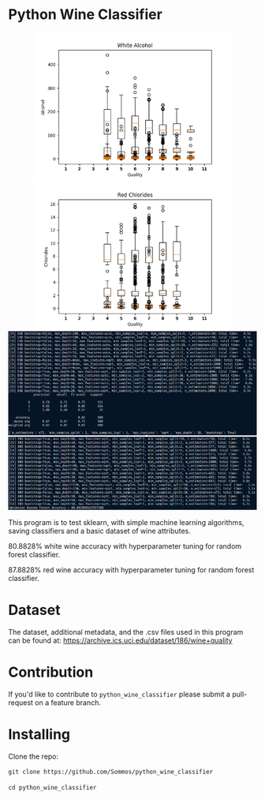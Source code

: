 # Python Wine Classifier

<p align="center">
    <img src="figs/white_wine/white_alcohol.png" width="400"/>
    <img src="figs/red_wine/red_chlorides.png" width="400"/>
    <img src="image_0.png" width="1030"/>
    <img src="image_1.png" width="1030"/>
</p>

This program is to test sklearn, with simple machine learning algorithms, saving classifiers and a basic dataset of wine attributes. 

80.8828% white wine accuracy with hyperparameter tuning for random forest classifier.

87.8828% red wine accuracy with hyperparameter tuning for random forest classifier.

# Dataset

The dataset, additional metadata, and the .csv files used in this program can be found at:
https://archive.ics.uci.edu/dataset/186/wine+quality

# Contribution 

If you'd like to contribute to `python_wine_classifier` please submit a pull-request on a feature branch.

# Installing

Clone the repo:

    git clone https://github.com/Sommos/python_wine_classifier

    cd python_wine_classifier